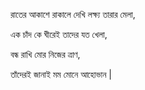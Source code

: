 রাতের আকাশে রাকালে দেখি লক্ষ্য তারার মেলা,

এক চাঁদ কে ঘীরেই তাদের যত খেলা,

বন্ধ রাখি মোর নিজের ত্রাণ,

তাঁদেরই জানাই মম মোনে আহোভান |

